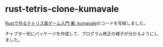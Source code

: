 # rust-tetris-clone-kumavale
[Rustで作るテトリス風ゲーム入門 著: kumavale](https://zenn.dev/kumavale/books/30efec2e1d3428)のコードを写経しました。

チャプター別にパッケージを作成して、プログラム修正の様子が分かるようにしました。

